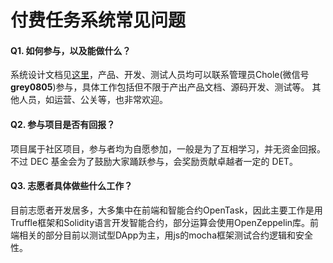 # 付费任务系统常见问题

#### Q1. 如何参与，以及能做什么？

系统设计文档见[这里](./design.md)，产品、开发、测试人员均可以联系管理员Chole(微信号 **grey0805**)参与，具体工作包括但不限于产出产品文档、源码开发、测试等。
其他人员，如运营、公关等，也非常欢迎。

#### Q2. 参与项目是否有回报？

项目属于社区项目，参与者均为自愿参加，一般是为了互相学习，并无资金回报。
不过 DEC 基金会为了鼓励大家踊跃参与，会奖励贡献卓越者一定的 DET。

#### Q3. 志愿者具体做些什么工作？

目前志愿者开发居多，大多集中在前端和智能合约OpenTask，因此主要工作是用Truffle框架和Solidity语言开发智能合约，部分运算会使用OpenZeppelin库。前端相关的部分目前以测试型DApp为主，用js的mocha框架测试合约逻辑和安全性。
